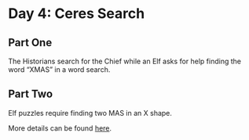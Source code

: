 # Day 4: Ceres Search

## Part One

The Historians search for the Chief while an Elf asks for help finding the word “XMAS” in a word search.

## Part Two

Elf puzzles require finding two MAS in an X shape.

More details can be found [here](https://adventofcode.com/2024/day/4).
